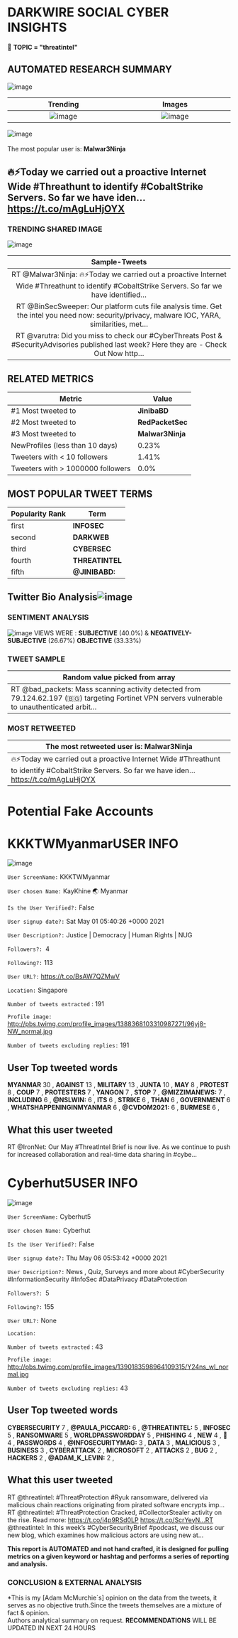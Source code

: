 # DARKWIRE SOCIAL CYBER INSIGHTS 
&#x1F34E; **TOPIC = "threatintel"**

## AUTOMATED RESEARCH SUMMARY
  ![image](darkLogo.png)   

|  Trending  |   Images | 
:-------------------------:|:-------------------------:
|  ![image](assets/threatintel/imageFile0.jpg)     <img width=200/> | ![image](https://securityintelligence.com/wp-content/uploads/2019/01/government-cybersecurity-processes-must-change-drastically.jpg) <img width=200/> |   
 
 
![image](assets/threatintel/TWEETS.png)
<br></br>
The most popular user is: **Malwar3Ninja**  
 

## 🔥⚡Today we carried out a proactive Internet Wide #Threathunt to identify #CobaltStrike Servers. So far we have iden… https://t.co/mAgLuHjOYX 

  




### TRENDING SHARED IMAGE

![image](assets/threatintel/twitterPostedImage.png)



|                **Sample-Tweets**        |
| :-------------: |
| RT @Malwar3Ninja: 🔥⚡Today we carried out a proactive Internet Wide #Threathunt to identify #CobaltStrike Servers. So far we have identified… |
| RT @BinSecSweeper: Our platform cuts file analysis time. Get the intel you need now: security/privacy, malware IOC, YARA, similarities, met… |
| RT @varutra: Did you miss to check our #CyberThreats Post &amp; #SecurityAdvisories published last week? Here they are - Check Out Now http… |

## RELATED METRICS<br>
| Metric | Value |
| ------------- | ------------- |
| #1 Most tweeted to  | **JinibaBD** |
| #2 Most tweeted to  | **RedPacketSec** |
| #3 Most tweeted to  | **Malwar3Ninja** |
| NewProfiles (less than 10 days) | 0.23%  |
| Tweeters with < 10 followers  | 1.41%|
| Tweeters with > 1000000 followers  | 0.0%  |



## MOST POPULAR TWEET TERMS 


| Popularity Rank  | Term |
| ------------- | ------------- |
| first  | **INFOSEC**  |
| second  | **DARKWEB**  |
| third  | **CYBERSEC** |
| fourth  | **THREATINTEL**  |
| fifth  | **@JINIBABD:**  |


## Twitter Bio Analysis![image](assets/threatintel/BIO.png)
### SENTIMENT ANALYSIS
![image](assets/threatintel/sentiment.png)
VIEWS WERE : **SUBJECTIVE**  (40.0%) & **NEGATIVELY-SUBJECTIVE** (26.67%) **OBJECTIVE** (33.33%)

### TWEET SAMPLE 
| Random value picked from array |
| ------------- |
|RT @bad_packets: Mass scanning activity detected from 79.124.62.197 (🇧🇬) targeting Fortinet VPN servers vulnerable to unauthenticated arbit… |

### MOST RETWEETED 

| The most retweeted user is: **Malwar3Ninja**  |
| ------------- |
| 🔥⚡Today we carried out a proactive Internet Wide #Threathunt to identify #CobaltStrike Servers. So far we have iden… https://t.co/mAgLuHjOYX |

# Potential Fake Accounts
 
# KKKTWMyanmarUSER INFO
![image](http://pbs.twimg.com/profile_images/1388368103310987271/96yj8-NW_normal.jpg)
 
`User ScreenName:` KKKTWMyanmar 
 
`User chosen Name:` KayKhine 🌏 Myanmar 
 
`Is the User Verified?:` False 
 
`User signup date?:` Sat May 01 05:40:26 +0000 2021 
 
`User Description?:` Justice | Democracy | Human Rights | NUG 
 
`Followers?: `4 
 
`Following?:` 113 
 
`User URL?:` https://t.co/BsAW7QZMwV 
 
`Location:` Singapore 
 
`Number of tweets extracted`  : 191 
 
`Profile image:` http://pbs.twimg.com/profile_images/1388368103310987271/96yj8-NW_normal.jpg 
 
`Number of tweets excluding replies:` 191 
 

 

 
## User Top tweeted words 
 
**MYANMAR** 30 , **AGAINST** 13 , **MILITARY** 13 , **JUNTA** 10 , **MAY** 8 , **PROTEST** 8 , **COUP** 7 , **PROTESTERS** 7 , **YANGON** 7 , **STOP** 7 , **@MIZZIMANEWS:** 7 , **INCLUDING** 6 , **@NSLWIN:** 6 , **ITS** 6 , **STRIKE** 6 , **THAN** 6 , **GOVERNMENT** 6 , **WHATSHAPPENINGINMYANMAR** 6 , **@CVDOM2021:** 6 , **BURMESE** 6 , 
 
## What this user tweeted
 
RT @IronNet: Our May #ThreatIntel Brief is now live. As we continue to push for increased collaboration and real-time data sharing in #cybe…
 
# Cyberhut5USER INFO
![image](http://pbs.twimg.com/profile_images/1390183598964109315/Y24ns_wI_normal.jpg)
 
`User ScreenName:` Cyberhut5 
 
`User chosen Name:` Cyberhut 
 
`Is the User Verified?:` False 
 
`User signup date?:` Thu May 06 05:53:42 +0000 2021 
 
`User Description?:` News , Quiz, Surveys and more about #CyberSecurity #InformationSecurity #InfoSec #DataPrivacy #DataProtection 
 
`Followers?: `5 
 
`Following?:` 155 
 
`User URL?:` None 
 
`Location:`  
 
`Number of tweets extracted`  : 43 
 
`Profile image:` http://pbs.twimg.com/profile_images/1390183598964109315/Y24ns_wI_normal.jpg 
 
`Number of tweets excluding replies:` 43 
 

 

 
## User Top tweeted words 
 
**CYBERSECURITY** 7 , **@PAULA_PICCARD:** 6 , **@THREATINTEL:** 5 , **INFOSEC** 5 , **RANSOMWARE** 5 , **WORLDPASSWORDDAY** 5 , **PHISHING** 4 , **NEW** 4 , **🚨** 4 , **PASSWORDS** 4 , **@INFOSECURITYMAG:** 3 , **DATA** 3 , **MALICIOUS** 3 , **BUSINESS** 3 , **CYBERATTACK** 2 , **MICROSOFT** 2 , **ATTACKS** 2 , **BUG** 2 , **HACKERS** 2 , **@ADAM_K_LEVIN:** 2 , 
 
## What this user tweeted
 
RT @threatintel: #ThreatProtection #Ryuk ransomware, delivered via malicious chain reactions originating from pirated software encrypts imp…RT @threatintel: #ThreatProtection Cracked, #CollectorStealer activity on the rise. Read more: https://t.co/i4p9RSd0LP https://t.co/ScrYeyN…RT @threatintel: In this week’s #CyberSecurityBrief #podcast, we discuss our new blog, which examines how malicious actors are using new at…
 

<b> This report is AUTOMATED and not hand crafted, it is designed for pulling metrics on a given keyword or hashtag and performs a series of reporting and analysis.</b>  
### CONCLUSION & EXTERNAL ANALYSIS

*This is my [Adam McMurchie`s] opinion on the data from the tweets, it serves as no objective truth.Since the tweets themselves are a mixture of fact & opinion.<br>
Authors analytical summary on request.
**RECOMMENDATIONS** WILL BE UPDATED IN NEXT  24 HOURS <br>